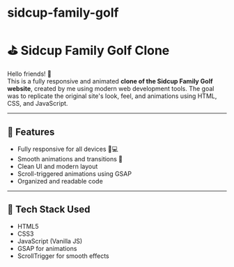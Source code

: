 # sidcup-family-golf
# ⛳ Sidcup Family Golf Clone

Hello friends! 👋  
This is a fully responsive and animated **clone of the Sidcup Family Golf website**, created by me using modern web development tools. The goal was to replicate the original site's look, feel, and animations using HTML, CSS, and JavaScript.

---

## 🌟 Features

- Fully responsive for all devices 📱💻  
- Smooth animations and transitions 🎯  
- Clean UI and modern layout  
- Scroll-triggered animations using GSAP  
- Organized and readable code  

---

## 🔧 Tech Stack Used

- HTML5  
- CSS3  
- JavaScript (Vanilla JS)  
- GSAP for animations  
- ScrollTrigger for smooth effects  
